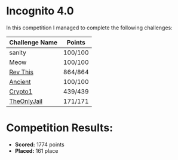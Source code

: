 # Incognito 4.0

 In this competition I managed to complete the following challenges:
 
 | Challenge Name          | Points
 | --------------          | ------
 | sanity | 100/100
 | Meow | 100/100
 | [Rev This]() | 864/864 
 | [Ancient]() | 100/100
 | [Crypto1]() | 439/439
 | [TheOnlyJail]() | 171/171

# Competition Results:
* **Scored:** 1774 points
* **Placed:** 161 place




